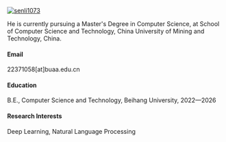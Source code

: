 

[![senli1073](https://img.shields.io/badge/senli1073-github-blue?logo=github)](https://github.com/senli1073)

He is currently pursuing a Master's Degree in Computer Science, at School of Computer Science and Technology, China University of Mining and Technology, China.

#### Email
22371058[at]buaa.edu.cn

#### Education
B.E., Computer Science and Technology, Beihang University, 2022—2026

#### Research Interests
Deep Learning, Natural Language Processing

